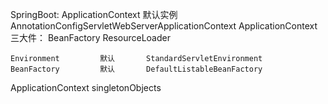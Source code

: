 SpringBoot:
    ApplicationContext  默认实例       AnnotationConfigServletWebServerApplicationContext
    ApplicationContext 三大件：
              BeanFactory
              ResourceLoader  
               
    Environment         默认       StandardServletEnvironment
    BeanFactory         默认       DefaultListableBeanFactory



ApplicationContext
singletonObjects